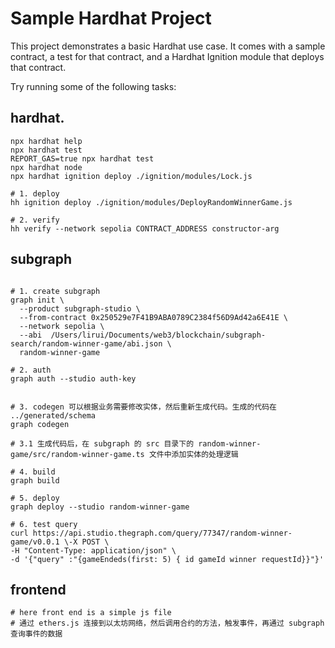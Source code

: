 # Sample Hardhat Project

This project demonstrates a basic Hardhat use case. It comes with a sample contract, a test for that contract, and a Hardhat Ignition module that deploys that contract.

Try running some of the following tasks:


## hardhat.
```shell
npx hardhat help
npx hardhat test
REPORT_GAS=true npx hardhat test
npx hardhat node
npx hardhat ignition deploy ./ignition/modules/Lock.js

# 1. deploy 
hh ignition deploy ./ignition/modules/DeployRandomWinnerGame.js

# 2. verify 
hh verify --network sepolia CONTRACT_ADDRESS constructor-arg
```

## subgraph
```shell

# 1. create subgraph
graph init \
  --product subgraph-studio \
  --from-contract 0x250529e7F41B9ABA0789C2384f56D9Ad42a6E41E \
  --network sepolia \
  --abi  /Users/lirui/Documents/web3/blockchain/subgraph-search/random-winner-game/abi.json \
  random-winner-game 

# 2. auth
graph auth --studio auth-key 


# 3. codegen 可以根据业务需要修改实体，然后重新生成代码。生成的代码在 ../generated/schema 
graph codegen

# 3.1 生成代码后，在 subgraph 的 src 目录下的 random-winner-game/src/random-winner-game.ts 文件中添加实体的处理逻辑

# 4. build
graph build

# 5. deploy
graph deploy --studio random-winner-game

# 6. test query
curl https://api.studio.thegraph.com/query/77347/random-winner-game/v0.0.1 \-X POST \
-H "Content-Type: application/json" \
-d '{"query" :"{gameEndeds(first: 5) { id gameId winner requestId}}"}'
```

## frontend 
```shell
# here front end is a simple js file
# 通过 ethers.js 连接到以太坊网络，然后调用合约的方法，触发事件，再通过 subgraph 查询事件的数据
```